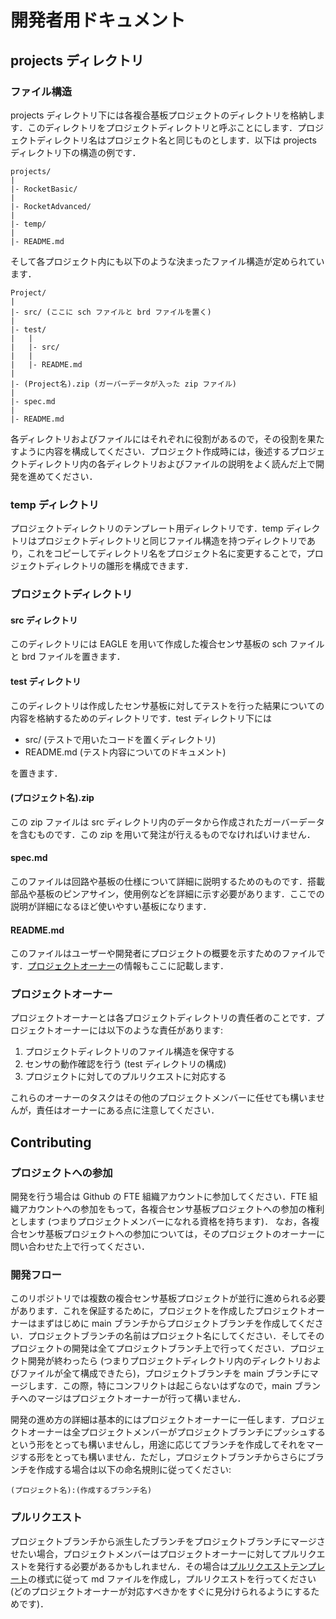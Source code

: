 # 開発者用ドキュメント

## projects ディレクトリ

### ファイル構造

projects ディレクトリ下には各複合基板プロジェクトのディレクトリを格納します．このディレクトリをプロジェクトディレクトリと呼ぶことにします．プロジェクトディレクトリ名はプロジェクト名と同じものとします．以下は projects ディレクトリ下の構造の例です．

```
projects/
|
|- RocketBasic/
|
|- RocketAdvanced/
|
|- temp/
|
|- README.md
```

そして各プロジェクト内にも以下のような決まったファイル構造が定められています．

```
Project/
|
|- src/ (ここに sch ファイルと brd ファイルを置く)
|
|- test/
|   |
|   |- src/
|   |
|   |- README.md
|
|- (Project名).zip (ガーバーデータが入った zip ファイル)
|
|- spec.md
|
|- README.md
```

各ディレクトリおよびファイルにはそれぞれに役割があるので，その役割を果たすように内容を構成してください．プロジェクト作成時には，後述するプロジェクトディレクトリ内の各ディレクトリおよびファイルの説明をよく読んだ上で開発を進めてください．

### temp ディレクトリ
プロジェクトディレクトリのテンプレート用ディレクトリです．temp ディレクトリはプロジェクトディレクトリと同じファイル構造を持つディレクトリであり，これをコピーしてディレクトリ名をプロジェクト名に変更することで，プロジェクトディレクトリの雛形を構成できます．

### プロジェクトディレクトリ

#### src ディレクトリ
このディレクトリには EAGLE を用いて作成した複合センサ基板の sch ファイルと brd ファイルを置きます．

#### test ディレクトリ
このディレクトリは作成したセンサ基板に対してテストを行った結果についての内容を格納するためのディレクトリです．test ディレクトリ下には

- src/ (テストで用いたコードを置くディレクトリ)
- README.md (テスト内容についてのドキュメント)

を置きます．

#### (プロジェクト名).zip
この zip ファイルは src ディレクトリ内のデータから作成されたガーバーデータを含むものです．この zip を用いて発注が行えるものでなければいけません．

#### spec.md
このファイルは回路や基板の仕様について詳細に説明するためのものです．搭載部品や基板のピンアサイン，使用例などを詳細に示す必要があります．ここでの説明が詳細になるほど使いやすい基板になります．

#### README.md
このファイルはユーザーや開発者にプロジェクトの概要を示すためのファイルです．[プロジェクトオーナー](###プロジェクトオーナー)の情報もここに記載します．

### プロジェクトオーナー
プロジェクトオーナーとは各プロジェクトディレクトリの責任者のことです．プロジェクトオーナーには以下のような責任があります:

1. プロジェクトディレクトリのファイル構造を保守する
2. センサの動作確認を行う (test ディレクトリの構成)
3. プロジェクトに対してのプルリクエストに対応する

これらのオーナーのタスクはその他のプロジェクトメンバーに任せても構いませんが，責任はオーナーにある点に注意してください．


## Contributing

### プロジェクトへの参加
開発を行う場合は Github の FTE 組織アカウントに参加してください．FTE 組織アカウントへの参加をもって，各複合センサ基板プロジェクトへの参加の権利とします (つまりプロジェクトメンバーになれる資格を持ちます)．
なお，各複合センサ基板プロジェクトへの参加については，そのプロジェクトのオーナーに問い合わせた上で行ってください．

### 開発フロー
このリポジトリでは複数の複合センサ基板プロジェクトが並行に進められる必要があります．これを保証するために，プロジェクトを作成したプロジェクトオーナーはまずはじめに main ブランチからプロジェクトブランチを作成してください．プロジェクトブランチの名前はプロジェクト名にしてください．そしてそのプロジェクトの開発は全てプロジェクトブランチ上で行ってください．プロジェクト開発が終わったら (つまりプロジェクトディレクトリ内のディレクトリおよびファイルが全て構成できたら)，プロジェクトブランチを main ブランチにマージします．この際，特にコンフリクトは起こらないはずなので，main ブランチへのマージはプロジェクトオーナーが行って構いません．

開発の進め方の詳細は基本的にはプロジェクトオーナーに一任します．プロジェクトオーナーは全プロジェクトメンバーがプロジェクトブランチにプッシュするという形をとっても構いませんし，用途に応じてブランチを作成してそれをマージする形をとっても構いません．ただし，プロジェクトブランチからさらにブランチを作成する場合は以下の命名規則に従ってください:

```
(プロジェクト名):(作成するブランチ名)
```

### プルリクエスト
プロジェクトブランチから派生したブランチをプロジェクトブランチにマージさせたい場合，プロジェクトメンバーはプロジェクトオーナーに対してプルリクエストを発行する必要があるかもしれません．その場合は[プルリクエストテンプレート](./temp_req/.md)の様式に従って md ファイルを作成し，プルリクエストを行ってください (どのプロジェクトオーナーが対応すべきかをすぐに見分けられるようにするためです)．
